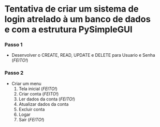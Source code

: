 # Tentativa de criar um sistema de login atrelado à um banco de dados e com a estrutura PySimpleGUI

### Passo 1
* Desenvolver o CREATE, READ, UPDATE e DELETE para Usuario e Senha (*FEITO!*)  

### Passo 2
* Criar um menu  
  1. Tela inicial (*FEITO!*)  
  2. Criar conta (*FEITO!*)  
  3. Ler dados da conta (*FEITO!*)  
  4. Atualizar dados da conta  
  5. Excluir conta  
  6. Logar  
  7. Sair (*FEITO!*)  